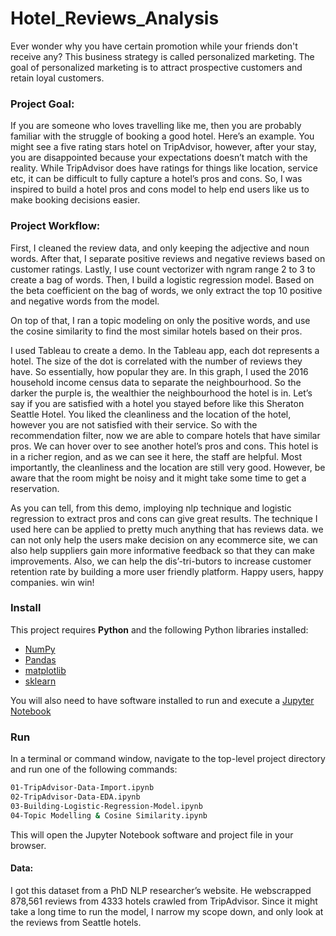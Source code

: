 # Hotel_Reviews_Analysis

Ever wonder why you have certain promotion while your friends don't receive any? This business strategy is called personalized marketing. The goal of personalized marketing is to attract prospective customers and retain loyal customers. 

### Project Goal:
If you are someone who loves travelling like me, then you are probably familiar with the struggle of booking a good hotel. Here’s an example. You might see a five rating stars hotel on TripAdvisor, however, after your stay, you are disappointed because your expectations doesn’t match with the reality. While TripAdvisor does have ratings for things like location, service etc, it can be difficult to fully capture a hotel’s pros and cons. So, I was inspired to build a hotel pros and cons model to help end users like us to make booking decisions easier. 

### Project Workflow:
First, I cleaned the review data, and only keeping the adjective and noun words. After that, I separate positive reviews and negative reviews based on customer ratings. Lastly, I use count vectorizer with ngram range 2 to 3 to create a bag of words. Then, I build a logistic regression model. Based on the beta coefficient on the bag of words, we only extract the top 10 positive and negative words from the model. 

On top of that, I ran a topic modeling on only the positive words, and use the cosine similarity to find the most similar hotels based on their pros.

I used Tableau to create a demo. In the Tableau app, each dot represents a hotel. The size of the dot is correlated with the number of reviews they have. So essentially, how popular they are. In this graph, I used the 2016 household income census data to separate the neighbourhood. So the darker the purple is, the wealthier the neighbourhood the hotel is in. Let’s say if you are satisfied with a hotel you stayed before like this Sheraton Seattle Hotel. You liked the cleanliness and the location of the hotel, however you are not satisfied with their service. So with the recommendation filter, now we are able to compare hotels that have similar pros. We can hover over to see another hotel’s pros and cons. This hotel is in a richer region, and as we can see it here, the staff are helpful. Most importantly, the cleanliness and the location are still very good. However, be aware that the room might be noisy and it might take some time to get a reservation. 


As you can tell, from this demo, imploying nlp technique and logistic regression to extract pros and cons can give great results. The technique I used here can be applied to pretty much anything that has reviews data. we can not only help the users make decision on any ecommerce site, we can also help suppliers gain more informative feedback so that they can make improvements. Also, we can help the dis’-tri-butors to increase customer retention rate by building a more user friendly platform. Happy users, happy companies. win win!


### Install

This project requires **Python** and the following Python libraries installed:

- [NumPy](http://www.numpy.org/)
- [Pandas](http://pandas.pydata.org/)
- [matplotlib](http://matplotlib.org/)
- [sklearn](https://scikit-learn.org)

You will also need to have software installed to run and execute a [Jupyter Notebook](http://ipython.org/notebook.html)


### Run

In a terminal or command window, navigate to the top-level project directory and run one of the following commands:


```bash
01-TripAdvisor-Data-Import.ipynb	
02-TripAdvisor-Data-EDA.ipynb
03-Building-Logistic-Regression-Model.ipynb
04-Topic Modelling & Cosine Similarity.ipynb
```

This will open the Jupyter Notebook software and project file in your browser.

#### Data:
I got this dataset from a PhD NLP researcher’s website. He webscrapped 878,561 reviews from 4333 hotels crawled from TripAdvisor. Since it might take a long time to run the model, I narrow my scope down, and only look at the reviews from Seattle hotels. 


